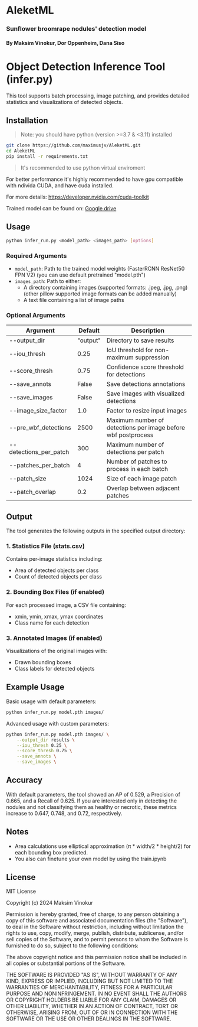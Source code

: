 # AleketML
### Sunflower broomrape nodules' detection model
#### By Maksim Vinokur, Dor Oppenheim, Dana Siso

# Object Detection Inference Tool (infer.py)
This tool supports batch processing, image patching, and provides detailed statistics and visualizations of detected objects.

## Installation

>Note: you should have python (version >=3.7 & <3.11) installed

```bash
git clone https://github.com/maximusjv/AleketML.git
cd AleketML
pip install -r requirements.txt
```

>It's recommended to use python virtual enviroment

For better performance it's highly recommended to have gpu compatible with ndivida CUDA, and have cuda installed.

For more details: https://developer.nvidia.com/cuda-toolkit

Trained model can be found on: [Google drive](https://drive.google.com/file/d/133G4ytupqJQYqZ6LV1Cjs0I1Rj1Vdrun/view?usp=drive_link)
## Usage

```bash
python infer_run.py <model_path> <images_path> [options]
```

### Required Arguments

- `model_path`: Path to the trained model weights (FasterRCNN ResNet50 FPN V2) (you can use default pretrained "model.pth")
- `images_path`: Path to either:
  - A directory containing images (supported formats: .jpeg, .jpg, .png) (other pillow supported image formats can be added manually)
  - A text file containing a list of image paths

### Optional Arguments

| Argument | Default | Description |
|----------|---------|-------------|
| --output_dir | "output" | Directory to save results |
| --iou_thresh | 0.25 | IoU threshold for non-maximum suppression |
| --score_thresh | 0.75 | Confidence score threshold for detections |
| --save_annots | False | Save detections annotations |
| --save_images | False | Save images with visualized detections |
| --image_size_factor | 1.0 | Factor to resize input images |
| --pre_wbf_detections | 2500 | Maximum number of detections per image before wbf postprocess  |
| --detections_per_patch | 300 | Maximum number of detections per patch |
| --patches_per_batch | 4 | Number of patches to process in each batch |
| --patch_size | 1024 | Size of each image patch |
| --patch_overlap | 0.2 | Overlap between adjacent patches |

## Output

The tool generates the following outputs in the specified output directory:

### 1. Statistics File (stats.csv)
Contains per-image statistics including:
- Area of detected objects per class
- Count of detected objects per class

### 2. Bounding Box Files (if enabled)
For each processed image, a CSV file containing:
- xmin, ymin, xmax, ymax coordinates
- Class name for each detection

### 3. Annotated Images (if enabled)
Visualizations of the original images with:
- Drawn bounding boxes
- Class labels for detected objects

## Example Usage

Basic usage with default parameters:
```bash
python infer_run.py model.pth images/
```

Advanced usage with custom parameters:
```bash
python infer_run.py model.pth images/ \
    --output_dir results \
    --iou_thresh 0.25 \
    --score_thresh 0.75 \
    --save_annots \
    --save_images \
```

## Accuracy 

With default parameters, the tool showed an AP of 0.529, a Precision of 0.665, and a Recall of 0.625. If you are interested only in detecting the nodules and not classifying them as healthy or necrotic, these metrics increase to 0.647, 0.748, and 0.72, respectively.

## Notes

- Area calculations use elliptical approximation (π * width/2 * height/2) for each bounding box predicted.
- You also can finetune your own model by using the train.ipynb

## License

MIT License

Copyright (c) 2024 Maksim Vinokur

Permission is hereby granted, free of charge, to any person obtaining a copy
of this software and associated documentation files (the "Software"), to deal
in the Software without restriction, including without limitation the rights
to use, copy, modify, merge, publish, distribute, sublicense, and/or sell
copies of the Software, and to permit persons to whom the Software is
furnished to do so, subject to the following conditions:

The above copyright notice and this permission notice shall be included in all
copies or substantial portions of the Software.

THE SOFTWARE IS PROVIDED "AS IS", WITHOUT WARRANTY OF ANY KIND, EXPRESS OR
IMPLIED, INCLUDING BUT NOT LIMITED TO THE WARRANTIES OF MERCHANTABILITY,
FITNESS FOR A PARTICULAR PURPOSE AND NONINFRINGEMENT. IN NO EVENT SHALL THE
AUTHORS OR COPYRIGHT HOLDERS BE LIABLE FOR ANY CLAIM, DAMAGES OR OTHER
LIABILITY, WHETHER IN AN ACTION OF CONTRACT, TORT OR OTHERWISE, ARISING FROM,
OUT OF OR IN CONNECTION WITH THE SOFTWARE OR THE USE OR OTHER DEALINGS IN THE
SOFTWARE.